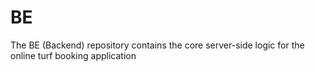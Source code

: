 # BE
The BE (Backend) repository contains the core server-side logic for the online turf booking application
